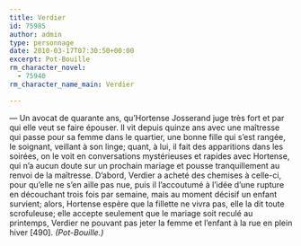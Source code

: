 ```yaml
---
title: Verdier
id: 75985
author: admin
type: personnage
date: 2010-03-17T07:30:50+00:00
excerpt: Pot-Bouille
rm_character_novel:
  - 75940
rm_character_name_main: Verdier

---
```

— Un avocat de quarante ans, qu&rsquo;Hortense Josserand juge très fort et par qui elle veut se faire épouser. Il vit depuis quinze ans avec une maîtresse qui passe pour sa femme dans le quartier, une bonne fille qui s&rsquo;est rangée, le soignant, veillant à son linge; quant, à lui, il fait des apparitions dans les soirées, on le voit en conversations mystérieuses et rapides avec Hortense, qui n&rsquo;a aucun doute sur un prochain mariage et pousse tranquillement au renvoi de la maîtresse. D&rsquo;abord, Verdier a acheté des chemises à celle-ci, pour qu&rsquo;elle ne s&rsquo;en aille pas nue, puis il l&rsquo;accoutumé à l&rsquo;idée d&rsquo;une rupture en découchant trois fois par semaine, mais au moment décisif un enfant survient; alors, Hortense espère que la fillette ne vivra pas, elle la dit toute scrofuleuse; elle accepte seulement que le mariage soit reculé au printemps, Verdier ne pouvant pas jeter la femme et l&rsquo;enfant à la rue en plein hiver [490]. _(Pot-Bouille.)_